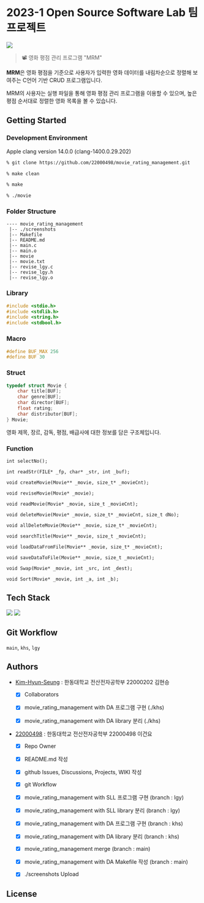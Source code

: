 # 2023-1 Open Source Software Lab 팀 프로젝트

![](https://cdn.pixabay.com/photo/2016/01/22/08/17/banner-1155437_1280.png)

> 📽️ 영화 평점 관리 프로그램 "MRM"

**MRM**은 영화 평점을 기준으로 사용자가 입력한 영화 데이터를 내림차순으로 정렬해 보여주는 C언어 기반 CRUD 프로그램입니다.

MRM의 사용자는 실행 파일을 통해 영화 평점 관리 프로그램을 이용할 수 있으며, 높은 평점 순서대로 정렬한 영화 목록을 볼 수 있습니다.

## Getting Started
### Development Environment
Apple clang version 14.0.0 (clang-1400.0.29.202)

```zsh 
% git clone https://github.com/22000498/movie_rating_management.git

% make clean

% make

% ./movie
```

### Folder Structure
```
---- movie_rating_management
 |-- ./screenshots
 |-- Makefile
 |-- README.md
 |-- main.c
 |-- main.o
 |-- movie
 |-- movie.txt
 |-- revise_lgy.c
 |-- revise_lgy.h
 |-- revise_lgy.o
```

### Library
```C
#include <stdio.h>
#include <stdlib.h>
#include <string.h>
#include <stdbool.h>
```

### Macro
```C
#define BUF_MAX 256
#define BUF 30
```

### Struct
```C
typedef struct Movie {
    char title[BUF];
    char genre[BUF];
    char director[BUF];
    float rating;
    char distributor[BUF];
} Movie;
```
영화 제목, 장르, 감독, 평점, 배급사에 대한 정보를 담은 구조체입니다.
### Function 
`int selectNo();`

`int readStr(FILE* _fp, char* _str, int _buf);`

`void createMovie(Movie** _movie, size_t* _movieCnt);`

`void reviseMovie(Movie* _movie);`

`void readMovie(Movie* _movie, size_t _movieCnt);`

`void deleteMovie(Movie* _movie, size_t* _movieCnt, size_t dNo);`

`void allDeleteMovie(Movie** _movie, size_t* _movieCnt);`

`void searchTitle(Movie** _movie, size_t _movieCnt);`

`void loadDataFromFile(Movie** _movie, size_t* _movieCnt);`

`void saveDataToFile(Movie** _movie, size_t _movieCnt);`

`void Swap(Movie* _movie, int _src, int _dest);`

`void Sort(Movie* _movie, int _a, int _b);`

## Tech Stack
<img src="https://img.shields.io/badge/c-00599C?style=for-the-badge&logo=c%2B%2B&logoColor=white"> <img src="https://img.shields.io/badge/git-F05032?style=for-the-badge&logo=git&logoColor=white">

## Git Workflow

`main`, `khs`, `lgy`

## Authors
* [Kim-Hyun-Seung](https://github.com/Kim-Hyun-Seung) : 한동대학교 전산전자공학부 22000202 김현승

  - [X] Collaborators
  
  - [X] movie_rating_management with DA 프로그램 구현 (./khs)

  - [X] movie_rating_management with DA library 분리 (./khs)
 
* [22000498](https://github.com/22000498) : 한동대학교 전산전자공학부 22000498 이건요

  - [X] Repo Owner
  
  - [X] README.md 작성
  
  - [X] github Issues, Discussions, Projects, WIKI 작성

  - [X] git Workflow

  - [X] movie_rating_management with SLL 프로그램 구현 (branch : lgy)

  - [X] movie_rating_management with SLL library 분리 (branch : lgy)
  
  - [X] movie_rating_management with DA 프로그램 구현 (branch : khs)
  
  - [X] movie_rating_management with DA library 분리 (branch : khs)

  - [X] movie_rating_management merge (branch : main)

  - [X] movie_rating_management with DA Makefile 작성 (branch : main)

  - [X] ./screenshots Upload

## License

